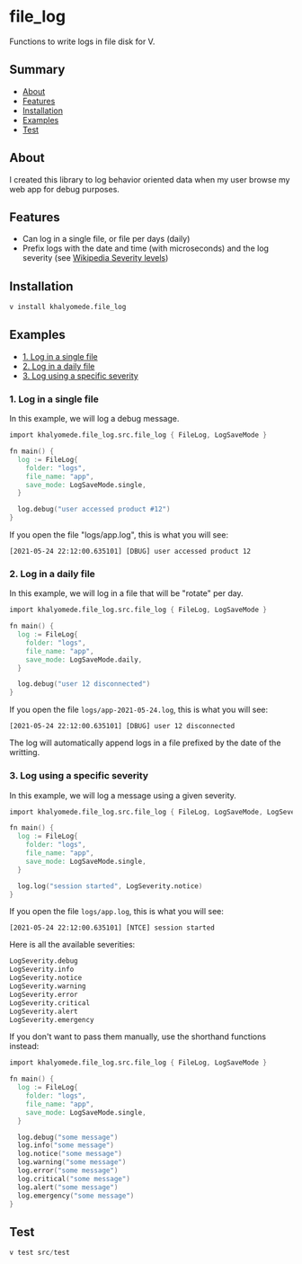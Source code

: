# file_log

Functions to write logs in file disk for V.

## Summary

- [About](#about)
- [Features](#features)
- [Installation](#installation)
- [Examples](#examples)
- [Test](#test)

## About

I created this library to log behavior oriented data when my user browse my web app for debug purposes.

## Features

- Can log in a single file, or file per days (daily)
- Prefix logs with the date and time (with microseconds) and the log severity (see [Wikipedia Severity levels](https://en.wikipedia.org/wiki/Syslog#Severity_level))

## Installation

```v
v install khalyomede.file_log
```

## Examples

- [1. Log in a single file](#1-log-in-a-single-file)
- [2. Log in a daily file](#2-log-in-a-daily-file)
- [3. Log using a specific severity](#3-log-using-a-specific-severity)

### 1. Log in a single file

In this example, we will log a debug message.

```v
import khalyomede.file_log.src.file_log { FileLog, LogSaveMode }

fn main() {
  log := FileLog{
    folder: "logs",
    file_name: "app",
    save_mode: LogSaveMode.single,
  }

  log.debug("user accessed product #12")
}
```

If you open the file "logs/app.log", this is what you will see:

```log
[2021-05-24 22:12:00.635101] [DBUG] user accessed product 12
```

### 2. Log in a daily file

In this example, we will log in a file that will be "rotate" per day.

```v
import khalyomede.file_log.src.file_log { FileLog, LogSaveMode }

fn main() {
  log := FileLog{
    folder: "logs",
    file_name: "app",
    save_mode: LogSaveMode.daily,
  }

  log.debug("user 12 disconnected")
}
```

If you open the file `logs/app-2021-05-24.log`, this is what you will see:

```log
[2021-05-24 22:12:00.635101] [DBUG] user 12 disconnected
```

The log will automatically append logs in a file prefixed by the date of the writting.

### 3. Log using a specific severity

In this example, we will log a message using a given severity.

```v
import khalyomede.file_log.src.file_log { FileLog, LogSaveMode, LogSeverity }

fn main() {
  log := FileLog{
    folder: "logs",
    file_name: "app",
    save_mode: LogSaveMode.single,
  }

  log.log("session started", LogSeverity.notice)
}
```

If you open the file `logs/app.log`, this is what you will see:

```log
[2021-05-24 22:12:00.635101] [NTCE] session started
```

Here is all the available severities:

```v
LogSeverity.debug
LogSeverity.info
LogSeverity.notice
LogSeverity.warning
LogSeverity.error
LogSeverity.critical
LogSeverity.alert
LogSeverity.emergency
```

If you don't want to pass them manually, use the shorthand functions instead:

```v
import khalyomede.file_log.src.file_log { FileLog, LogSaveMode }

fn main() {
  log := FileLog{
    folder: "logs",
    file_name: "app",
    save_mode: LogSaveMode.single,
  }

  log.debug("some message")
  log.info("some message")
  log.notice("some message")
  log.warning("some message")
  log.error("some message")
  log.critical("some message")
  log.alert("some message")
  log.emergency("some message")
}
```

## Test

```v
v test src/test
```

